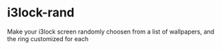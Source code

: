 # i3lock-rand
Make your i3lock screen randomly choosen from a list of wallpapers, and the ring customized for each
